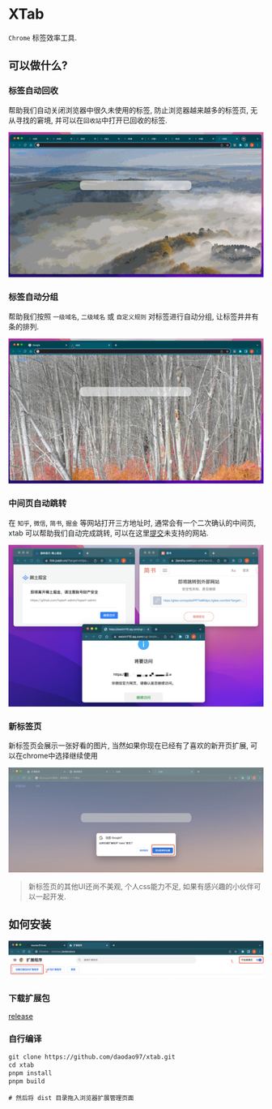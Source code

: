 # XTab

`Chrome` 标签效率工具.

## 可以做什么?

### 标签自动回收

帮助我们自动关闭浏览器中很久未使用的标签, 防止浏览器越来越多的标签页, 无从寻找的窘境, 并可以在`回收站`中打开已回收的标签.

![](./docs/tab-recycle.gif)

### 标签自动分组

帮助我们按照 `一级域名`, `二级域名` 或 `自定义规则` 对标签进行自动分组, 让标签井井有条的排列.

![](./docs/tab-group.gif)

### 中间页自动跳转

在 `知乎`, `微信`, `简书`, `掘金` 等网站打开三方地址时, 通常会有一个二次确认的中间页, xtab 可以帮助我们自动完成跳转, 可以在这里[提交](https://github.com/daodao97/xtab/issues/1)未支持的网站.

![](./docs/tab-jump.png)

### 新标签页

新标签页会展示一张好看的图片, 当然如果你现在已经有了喜欢的新开页扩展, 可以在chrome中选择继续使用

![](./docs/reset-newtab.jpg)

> 新标签页的其他UI还尚不美观, 个人css能力不足, 如果有感兴趣的小伙伴可以一起开发.

## 如何安装

![](./docs//install-crx.png)

### 下载扩展包

[release](https://github.com/daodao97/xtab/releases)

### 自行编译

```shell
git clone https://github.com/daodao97/xtab.git
cd xtab
pnpm install
pnpm build

# 然后将 dist 目录拖入浏览器扩展管理页面
```